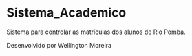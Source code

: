 # Sistema_Academico
Sistema para controlar as matrículas dos alunos de Rio Pomba.

Desenvolvido por Wellington Moreira
